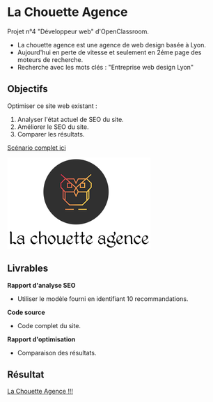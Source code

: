 # La Chouette Agence

Projet n°4 "Développeur web" d'OpenClassroom.

- La chouette agence est une agence de web design basée à Lyon.
- Aujourd'hui en perte de vitesse et seulement en 2éme page des moteurs de recherche.
- Recherche avec les mots clés : "Entreprise web design Lyon"

## Objectifs

Optimiser ce site web existant :

1. Analyser l'état actuel de SEO du site.
2. Améliorer le SEO du site.
3. Comparer les résultats.

[Scénario complet ici](https://openclassrooms.com/fr/paths/185/projects/638/assignment)

![screenshot du projet](./img/logo1.png)

## Livrables

**Rapport d'analyse SEO**

- Utiliser le modèle fourni en identifiant 10 recommandations.

**Code source**

- Code complet du site.

**Rapport d'optimisation**

- Comparaison des résultats.

## Résultat

[La Chouette Agence !!!](https://fredtams79.github.io/FredTamarelle_4_18032021/)
